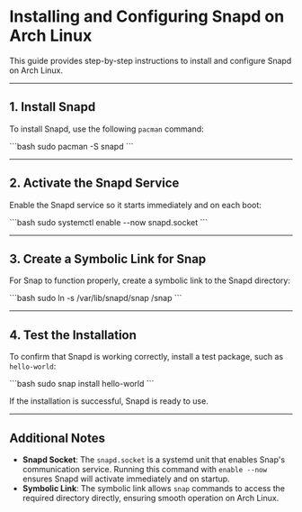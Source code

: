 # Installing and Configuring Snapd on Arch Linux

This guide provides step-by-step instructions to install and configure Snapd on Arch Linux.

---

## 1. Install Snapd

To install Snapd, use the following `pacman` command:

\`\`\`bash
sudo pacman -S snapd
\`\`\`

---

## 2. Activate the Snapd Service

Enable the Snapd service so it starts immediately and on each boot:

\`\`\`bash
sudo systemctl enable --now snapd.socket
\`\`\`

---

## 3. Create a Symbolic Link for Snap

For Snap to function properly, create a symbolic link to the Snapd directory:

\`\`\`bash
sudo ln -s /var/lib/snapd/snap /snap
\`\`\`

---

## 4. Test the Installation

To confirm that Snapd is working correctly, install a test package, such as `hello-world`:

\`\`\`bash
sudo snap install hello-world
\`\`\`

If the installation is successful, Snapd is ready to use.

---

## Additional Notes

- **Snapd Socket**: The `snapd.socket` is a systemd unit that enables Snap's communication service. Running this command with `enable --now` ensures Snapd will activate immediately and on startup.
- **Symbolic Link**: The symbolic link allows `snap` commands to access the required directory directly, ensuring smooth operation on Arch Linux.
